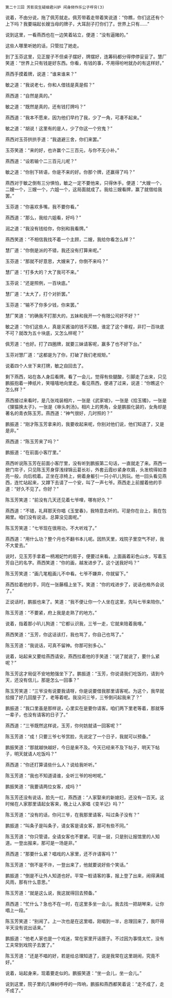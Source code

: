     第二十三回 芳影突生疑细君兴妒 闲身频作乐公子呼穷(3) 

   说着，不由分说，拖了佩芳就走。佩芳带着走带着笑说道：“你瞧，你们这还有个上下吗？我要端起长嫂当母的牌子，大耳刮子打你们了。世界上只有……”

   说到这里，一看燕西也在一边笑着站立，便道：“没有逼赌的。”

   这些人哪里听她的话，只管拉了她走。

   到了玉芬这里，见正屋子不但桌子摆好，牌摆好，连筹码都分得停停妥妥了。慧厂笑道：“世界上只有钱是好东西。你看，有钱的事，不用得吩咐就办的有这样好。”

   燕西手摸着牌，说道：“谁来谁来？”

   敏之道：“我说老七，你和人借钱是真是假？”

   燕西道：“自然是真的。”

   敏之道：“既然是真的，还有钱打牌吗？”

   燕西道：“我本不愿来，因为他们早约了我，少了一角，可凑不起来。”

   敏之道：“胡说！这里有的是人，少了你这一个穷鬼？”

   燕西对玉芬拱拱手道：“我退避三舍，你们来罢。”

   玉芬笑道：“来的好，也许赢个二三百元，与你不无小补。”

   燕西道：“设若输个二三百元儿呢？”

   敏之道：“你别下转语，你是不来的好。你那个牌，还赢得了吗？”

   燕西对于敏之倒有三分惧怕，敏之一定不要他来，只得休手。便道：“大嫂一个，二嫂一个，三嫂一个，六姐一个，这局面就成了。我给三嫂看牌，赢了就借给我罢。”

   玉芬道：“你喜欢多嘴，我不要你看。”

   燕西道：“那么，我给六姐看，好吗？”

   润之道：“我没有钱给你，你别和我看牌。”

   燕西笑道：“不相信我找不着一个主顾，二嫂，我给你看怎么样？”

   慧厂道：“你倒是派的不错，我还没有打算来呢。”

   玉芬道：“那就不好意思，大嫂来了，你倒不来吗？”

   慧厂道：“打多大的？大了我可不来。”

   玉芬说：“还是照例，一百块底。”

   慧厂道：“太大了，打个对折罢。”

   玉芬道：“输不了你多少钱，你来罢。”

   慧厂笑道：“的确我不打那大的，五妹和我开一个有限公司好不好？”

   敏之道：“你们这些人，真是买酱油的钱不买醋，谁定了这个章程，非打一百块底不可？就改为五十块底，又怎么样呢？”

   佩芳道：“也好。打了四圈牌，就要三妹请客呢，赢多了也不好下台。”

   玉芬对慧厂道：“这都是为了你，打破了我们老规矩。”

   说着四个人坐下来打牌，敏之自回去了。

   剩下燕西，站在各人身后看牌。看了一会儿，觉得有些腿酸，引脚走了出来，只见鹏振抱着一捧纸片，笑嘻嘻地向里走。看见燕西，便递了过来，说道：“你瞧这个怎么样？”

   燕西接过来看时，是几张戏装相片，一张是《武家坡》，一张是《拾玉镯》，一张是《狸猫换太子》，一张是《审头刺汤》。相片上的男角，全是鹏振化装的，女角却是著名的青衣陈玉芳。燕西道：“神气很好，几时照的？”

   鹏振道：“刚才陈玉芳拿来的，我要收起来呢，你别对他们说，他们知道了，又是是非。”

   燕西道：“陈玉芳来了吗？”

   鹏振道：“在前面小客厅里。”

   燕西听说陈玉芳在前面小客厅里，没有听到鹏振第二句话，一直就走了来。燕西一掀门帘子，只见陈玉芳身穿浅绿锦云葛长衫，外套云霞纱紧身坎肩，头发梳得如漆亮一般，向后梳着。正坐在凉椅上，俯着身躯引一只小叭儿狗玩。他一回头看见燕西，连忙站起来，又蹲下去请了一个安，叫了一声七爷。燕西走上前握着他的手道：“好久不见了。你好？”

   陈玉芳笑道：“前没有几天还见着七爷哩，哪有好久？”

   燕西道：“不错，礼拜那天你唱《玉堂春》，我特意去听的。可是你在台上，我在包厢里。咱们没有说话，总算没见面呢。”

   陈玉芳笑道：“七爷现在很用功，不大听戏了。”

   燕西道：“用什么功？整个月也不翻书本儿呢。因热天里，戏院子里空气不好，我不大爱去。”

   说时，见玉芳手拿着一柄湘妃竹的扇子，便要过来看。上面画着彩色山水，写着玉芳自己的名字。燕西笑道：“你的画，越发进步了。这个送我好吗？”

   陈玉芳笑道：“画几笔粗画儿不中看。七爷不嫌弃，你就留下。”

   燕西拉着他的手，同在一张藤榻上坐下。笑道：“你的戏进步了，说话也格外会说了。”

   正说话时，鹏振也来了。笑道：“我不便让你一个人坐在这里，先叫七爷来陪你。”

   陈玉芳道：“不要紧，府上我是走熟了的地方。”

   说着，指着那小叭儿狗道：“它都认识我，三爷一走，它就来陪着我哩。”

   燕西笑道：“玉芳，你这话该打，我也骂了，你自己也骂了。”

   陈玉芳道：“我说话，可真不留神。你那可别多心。”

   说着，站起来又要给燕西请安。燕西拉着他的手笑道：“说了就说了，要什么紧呢？”

   陈玉芳这才局促不安地勉强坐下了。鹏振道：“玉芳，你说请我们吃饭的，请到今天，还没有信儿，那是怎么一回事？”

   陈玉芳笑道：“三爷没有说要我请呀，你是说要借我那里请客呢。为这个，我早就拾掇了好几回屋子了，老等着呢。我没问三爷，三爷倒问起我来了？”

   鹏振道：“我口里虽是那样说，心里实在是要你请客。咱们两下里老等着，那就等一辈子，也没有请客的日子了。”

   燕西道：“三爷既然这样说，玉芳，你何妨就请一回客呢？”

   陈玉芳道：“成！只要三爷七爷赏脸，先说定了一个日子，我就可以预备。”

   鹏振笑道：“那就越快越好，今日是来不及。今天已经来不及下帖子，明天下帖子，明天就请人吃饭吗？”

   燕西道：“你还打算请些什么人？说给我听听。”

   陈玉芳道：“我也不知道请谁，全听三爷的吩咐呢。”

   鹏振笑道：“我要请两位女客，成吗？”

   陈玉芳还没有说话，脸先一红，燕西道：“人家娶来的新媳妇，还没有一百天。这时候在人家那里请起女客来，晚上让人家唱《变羊记》吗？”

   陈玉芳道：“没有的话，你问三爷，在我那里请客，叫过条子没有？”

   鹏振道：“叫条子是叫条子，请女客是请女客，那可有些不同。”

   陈玉芳道：“你只管请，全请女客也不要紧。可是一层，只是别让报馆里的人知道。一登出报来，那可是一场是非。”

   燕西道：“那要什么紧？唱戏的人家里，还不许请客吗？”

   陈玉芳道：“倒不是不许，一登出来了，他就要说好些个笑话。”

   鹏振道：“倒是不让外人知道也好。平常一桩请客的事，报上登了出来，闹得满城风雨，那有什么意思。”

   陈玉芳道：“就是这么说，我这就得回去预备。”

   燕西道：“忙什么？急也不在一时，在这里多坐一会儿。我去找一把胡琴来，让你唱上一段。”

   陈玉芳笑道：“别闹了。上一次也是在这里唱，刚唱到一半，总理回来了，我吓得半天没有说出话来。”

   鹏振道：“他老人家也是一个戏迷，常在家里开话匣子。不过因为事情太忙，没有工夫常到戏院子去罢了。”

   陈玉芳道：“还是不唱的好，若是给总理知道了，说是我常在这里胡闹，究竟不好。”

   说着，站起身来，现着要走似的。鹏振笑道：“坐一会儿，坐一会儿。”

   说到这里，院子里的几棵树呼呼的一阵响，鹏振和燕西都笑着说：“走不成了，走不成了。”

